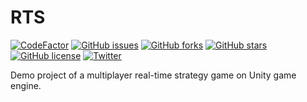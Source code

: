 # RTS

[![CodeFactor](https://www.codefactor.io/repository/github/dmitrykonyshov/rts/badge)](https://www.codefactor.io/repository/github/dmitrykonyshov/rts)
[![GitHub issues](https://img.shields.io/github/issues/DmitryKonyshov/RTS)](https://github.com/DmitryKonyshov/RTS/issues)
[![GitHub forks](https://img.shields.io/github/forks/DmitryKonyshov/RTS)](https://github.com/DmitryKonyshov/RTS/network)
[![GitHub stars](https://img.shields.io/github/stars/DmitryKonyshov/RTS)](https://github.com/DmitryKonyshov/RTS/stargazers)
[![GitHub license](https://img.shields.io/github/license/DmitryKonyshov/RTS)](https://github.com/DmitryKonyshov/RTS/blob/master/LICENSE)
[![Twitter](https://img.shields.io/twitter/url?style=social&url=https%3A%2F%2Ftwitter.com%2FDmitryKonyshov)](https://twitter.com/intent/tweet?text=Wow:&url=https%3A%2F%2Fgithub.com%2FDmitryKonyshov%2FRTS)


Demo project of a multiplayer real-time strategy game on Unity game engine.  
